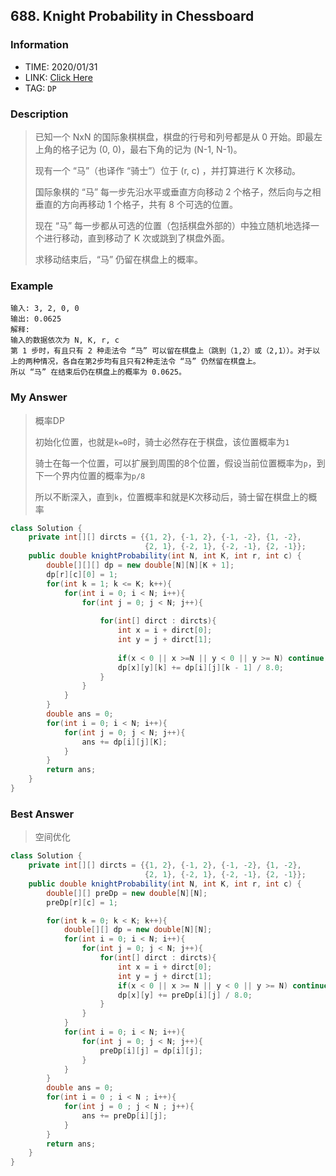 ## 688. Knight Probability in Chessboard

### Information

* TIME: 2020/01/31
* LINK: [Click Here](https://leetcode-cn.com/problems/knight-probability-in-chessboard/)
* TAG: `DP`

### Description

> 已知一个 NxN 的国际象棋棋盘，棋盘的行号和列号都是从 0 开始。即最左上角的格子记为 (0, 0)，最右下角的记为 (N-1, N-1)。 
>
> 现有一个 “马”（也译作 “骑士”）位于 (r, c) ，并打算进行 K 次移动。
>
> 国际象棋的 “马” 每一步先沿水平或垂直方向移动 2 个格子，然后向与之相垂直的方向再移动 1 个格子，共有 8 个可选的位置。
>
> 现在 “马” 每一步都从可选的位置（包括棋盘外部的）中独立随机地选择一个进行移动，直到移动了 K 次或跳到了棋盘外面。
>
> 求移动结束后，“马” 仍留在棋盘上的概率。
>

### Example

```text
输入: 3, 2, 0, 0
输出: 0.0625
解释: 
输入的数据依次为 N, K, r, c
第 1 步时，有且只有 2 种走法令 “马” 可以留在棋盘上（跳到（1,2）或（2,1））。对于以上的两种情况，各自在第2步均有且只有2种走法令 “马” 仍然留在棋盘上。
所以 “马” 在结束后仍在棋盘上的概率为 0.0625。
```

### My Answer

> 概率DP
>
> 初始化位置，也就是`k=0`时，骑士必然存在于棋盘，该位置概率为`1`
>
> 骑士在每一个位置，可以扩展到周围的8个位置，假设当前位置概率为`p`，到下一个界内位置的概率为`p/8`
>
> 所以不断深入，直到`k`，位置概率和就是K次移动后，骑士留在棋盘上的概率

```java
class Solution {
    private int[][] dircts = {{1, 2}, {-1, 2}, {-1, -2}, {1, -2},
                              {2, 1}, {-2, 1}, {-2, -1}, {2, -1}};
    public double knightProbability(int N, int K, int r, int c) {
        double[][][] dp = new double[N][N][K + 1];
        dp[r][c][0] = 1;
        for(int k = 1; k <= K; k++){
            for(int i = 0; i < N; i++){
                for(int j = 0; j < N; j++){
                    
                    for(int[] dirct : dircts){
                        int x = i + dirct[0];
                        int y = j + dirct[1];
                        
                        if(x < 0 || x >=N || y < 0 || y >= N) continue;
                        dp[x][y][k] += dp[i][j][k - 1] / 8.0;
                    }
                }
            }
        }
        double ans = 0;
        for(int i = 0; i < N; i++){
            for(int j = 0; j < N; j++){
                ans += dp[i][j][K];
            }
        }
        return ans;
    }
}
```

### Best Answer

> 空间优化

```java
class Solution {
    private int[][] dircts = {{1, 2}, {-1, 2}, {-1, -2}, {1, -2},
                              {2, 1}, {-2, 1}, {-2, -1}, {2, -1}};
    public double knightProbability(int N, int K, int r, int c) {
        double[][] preDp = new double[N][N];
        preDp[r][c] = 1;

        for(int k = 0; k < K; k++){
            double[][] dp = new double[N][N];
            for(int i = 0; i < N; i++){
                for(int j = 0; j < N; j++){
                    for(int[] dirct : dircts){
                        int x = i + dirct[0];
                        int y = j + dirct[1];
                        if(x < 0 || x >= N || y < 0 || y >= N) continue;
                        dp[x][y] += preDp[i][j] / 8.0;
                    }
                }
            }
            for(int i = 0; i < N; i++){
                for(int j = 0; j < N; j++){
                    preDp[i][j] = dp[i][j];
                }
            }
        }
        double ans = 0;
        for(int i = 0 ; i < N ; i++){
            for(int j = 0 ; j < N ; j++){
                ans += preDp[i][j];
            }
        }
        return ans;
    }
}
```

